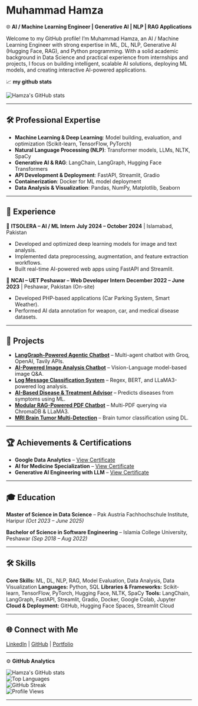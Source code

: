 # Muhammad Hamza

🌐 **AI / Machine Learning Engineer | Generative AI | NLP | RAG Applications**

Welcome to my GitHub profile! I’m Muhammad Hamza, an AI / Machine Learning Engineer with strong expertise in ML, DL, NLP, Generative AI (Hugging Face, RAG), and Python programming. With a solid academic background in Data Science and practical experience from internships and projects, I focus on building intelligent, scalable AI solutions, deploying ML models, and creating interactive AI-powered applications.

📈 **my github stats**

![Hamza's GitHub stats](https://github-readme-stats.vercel.app/api?username=mrhamxo&show_icons=true&theme=tokyonight)

---

## 🛠️ Professional Expertise

* **Machine Learning & Deep Learning**: Model building, evaluation, and optimization (Scikit-learn, TensorFlow, PyTorch)
* **Natural Language Processing (NLP)**: Transformer models, LLMs, NLTK, SpaCy
* **Generative AI & RAG**: LangChain, LangGraph, Hugging Face Transformers
* **API Development & Deployment**: FastAPI, Streamlit, Gradio
* **Containerization**: Docker for ML model deployment
* **Data Analysis & Visualization**: Pandas, NumPy, Matplotlib, Seaborn

---

## 💼 Experience

🏢 **ITSOLERA – AI / ML Intern**
**July 2024 – October 2024** | Islamabad, Pakistan 

* Developed and optimized deep learning models for image and text analysis.
* Implemented data preprocessing, augmentation, and feature extraction workflows.
* Built real-time AI-powered web apps using FastAPI and Streamlit.

🏢 **NCAI – UET Peshawar – Web Developer Intern**
**December 2022 – June 2023** | Peshawar, Pakistan (On-site)

* Developed PHP-based applications (Car Parking System, Smart Weather).
* Performed AI data annotation for weapon, car, and medical disease datasets.

---

## 🧠 Projects

* **[LangGraph-Powered Agentic Chatbot](https://github.com/mrhamxo/LangGraph-Powered-Agentic-Chatbot)** – Multi-agent chatbot with Groq, OpenAI, Tavily APIs.
* **[AI-Powered Image Analysis Chatbot](https://github.com/mrhamxo/AI-Powered-Image-Analyze-Application)** – Vision-Language model-based image Q\&A.
* **[Log Message Classification System](https://log-messages-classification.streamlit.app/)** – Regex, BERT, and LLaMA3-powered log analysis.
* **[AI-Based Disease & Treatment Advisor](https://ai-based-disease-and-treatment-advisor.streamlit.app/)** – Predicts diseases from symptoms using ML.
* **[Modular RAG-Powered PDF Chatbot](https://github.com/mrhamxo/Modular-RAG-Powered-PDF-Chatbot)** – Multi-PDF querying via ChromaDB & LLaMA3.
* **[MRI Brain Tumor Multi-Detection](https://github.com/mrhamxo/MRI-Brain-Tumor-Multi-Classification)** – Brain tumor classification using DL.

---

## 🏆 Achievements & Certifications

* **Google Data Analytics** – [View Certificate](https://lms.ehunar.org/certificate/f7e5a7460d)
* **AI for Medicine Specialization** – [View Certificate](https://www.coursera.org/account/accomplishments/specialization/certificate/HTDJEN6FNULP)
* **Generative AI Engineering with LLM** – [View Certificate](https://www.coursera.org/account/accomplishments/specialization/certificate/YWPZH8KBC2XJ)

---

## 🎓 Education

**Master of Science in Data Science** – Pak Austria Fachhochschule Institute, Haripur
*(Oct 2023 – June 2025)*

**Bachelor of Science in Software Engineering** – Islamia College University, Peshawar
*(Sep 2018 – Aug 2022)*

---

## 🛠️ Skills

**Core Skills:** ML, DL, NLP, RAG, Model Evaluation, Data Analysis, Data Visualization
**Languages:** Python, SQL
**Libraries & Frameworks:** Scikit-learn, TensorFlow, PyTorch, Hugging Face, NLTK, SpaCy
**Tools:** LangChain, LangGraph, FastAPI, Streamlit, Gradio, Docker, Google Colab, Jupyter
**Cloud & Deployment:** GitHub, Hugging Face Spaces, Streamlit Cloud

---

## 🌐 Connect with Me

[LinkedIn](https://www.linkedin.com/in/muhammad-hamza-khattak) | [GitHub](https://github.com/mrhamxo) | [Portfolio](https://share.streamlit.io/user/mrhamxo)

---

⚙️ **GitHub Analytics**

![Hamza's GitHub stats](https://github-readme-stats.vercel.app/api?username=mrhamxo&show_icons=true&theme=tokyonight)  
![Top Languages](https://github-readme-stats.vercel.app/api/top-langs/?username=mrhamxo&layout=compact&theme=tokyonight)  
![GitHub Streak](https://streak-stats.demolab.com?user=mrhamxo&theme=tokyonight)  
![Profile Views](https://komarev.com/ghpvc/?username=mrhamxo&color=blue)

---
